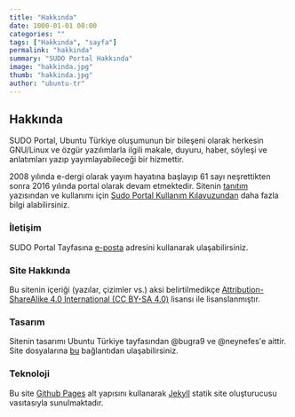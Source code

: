 ```yaml
---
title: "Hakkında"
date: 1000-01-01 00:00
categories: ""
tags: ["Hakkında", "sayfa"]
permalink: "hakkinda"
summary: "SUDO Portal Hakkında"
image: "hakkinda.jpg"
thumb: "hakkinda.jpg"
author: "ubuntu-tr"
---
```

## Hakkında

SUDO Portal, Ubuntu Türkiye oluşumunun bir bileşeni olarak herkesin GNU/Linux ve özgür yazılımlarla ilgili makale, duyuru, haber, söyleşi ve anlatımları yazıp yayımlayabileceği bir hizmettir.

2008 yılında e-dergi olarak yayım hayatına başlayıp 61 sayı neşrettikten sonra 2016 yılında portal olarak devam etmektedir. Sitenin [tanıtım] yazısından ve kullanımı için [Sudo Portal Kullanım Kılavuzundan] daha fazla bilgi alabilirsiniz.
### İletişim

SUDO Portal Tayfasına [e-posta] adresini kullanarak ulaşabilirsiniz.


### Site Hakkında

Bu sitenin içeriği (yazılar, çizimler vs.) aksi belirtilmedikçe [Attribution-ShareAlike 4.0 International (CC BY-SA 4.0)] lisansı ile lisanslanmıştır.

### Tasarım

Sitenin tasarımı Ubuntu Türkiye tayfasından @bugra9 ve @neynefes'e aittir. Site dosyalarına [bu] bağlantıdan ulaşabilirsiniz.

### Teknoloji

Bu site [Github Pages] alt yapısını kullanarak [Jekyll] statik site oluşturucusu vasıtasıyla sunulmaktadır.

[tanıtım]: https://forum.ubuntu-tr.net/index.php?topic=54854.0
[Sudo Portal Kullanım Kılavuzundan]: https://sudo.ubuntu-tr.net/sudo
[e-posta]: mailto:sudo@ubuntu-tr.net
[Attribution-ShareAlike 4.0 International (CC BY-SA 4.0)]: https://creativecommons.org/licenses/by-sa/4.0/
[bu]: https://github.com/ubuntu-tr/ubuntu-tr.github.io
[Github Pages]: https://pages.github.com/
[Jekyll]: https://jekyllrb.com/